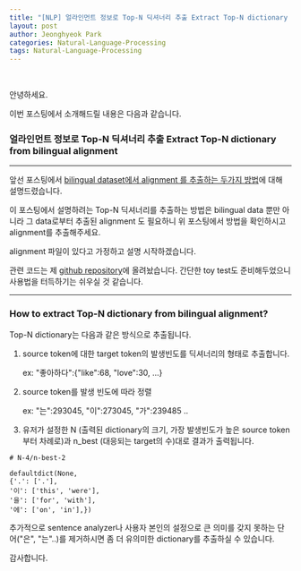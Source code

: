 ```yaml
---
title: "﻿﻿﻿﻿[NLP] 얼라인먼트 정보로 Top-N 딕셔너리 추출 Extract Top-N dictionary from bilingual alignment﻿﻿"
layout: post
author: Jeonghyeok Park
categories: Natural-Language-Processing
tags: Natural-Language-Processing
---
```


﻿

안녕하세요. 



이번 포스팅에서 소개해드릴 내용은 다음과 같습니다.



### **얼라인먼트 정보로 Top-N 딕셔너리 추출 Extract Top-N dictionary from bilingual alignment**

------

앞선 포스팅에서 [bilingual dataset에서 alignment 를 추출하는 두가지 방법](https://jeonghyeokpark.netlify.app/natural-language-processing/2020/10/25/wordaligner.html)에 대해 설명드렸습니다.



이 포스팅에서 설명하려는 Top-N 딕셔너리를 추출하는 방법은 bilingual data 뿐만 아니라 그 data로부터 추출된 alignment 도 필요하니 위 포스팅에서 방법을 확인하시고 alignment를 추출해주세요.  



alignment 파일이 있다고 가정하고 설명 시작하겠습니다.

관련 코드는 제 [github repository](https://github.com/tmtmaj/Extract-dictionary-from-bilingual-alignment)에 올려놨습니다. 간단한 toy test도 준비해두었으니 사용법을 터득하기는 쉬우실 것 같습니다.

------

### How to extract Top-N dictionary from bilingual alignment?

Top-N dictionary는 다음과 같은 방식으로 추출됩니다.



1. source token에 대한 target token의 발생빈도를 딕셔너리의 형태로 추출합니다.

   ex: "좋아하다":{"like":68, "love":30, ...}

2. source token를 발생 빈도에 따라 정렬

   ex: "는":293045, "이":273045, "가":239485 ..

3. 유저가 설정한 N (출력된 dictionary의 크기, 가장 발생빈도가 높은 source token부터 차례로)과 n_best (대응되는 target의 수)대로 결과가 출력됩니다.

```
# N-4/n-best-2

defaultdict(None,
{'.': ['.'],
'이': ['this', 'were'],
'을': ['for', 'with'],
'에': ['on', 'in'],})﻿
```



추가적으로 sentence analyzer나 사용자 본인의 설정으로 큰 의미를 갖지 못하는 단어("은", "는"..)를 제거하시면 좀 더 유의미한 dictionary를 추출하실 수 있습니다.



감사합니다.